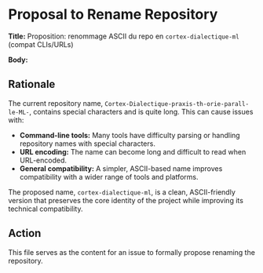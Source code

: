 # Proposal to Rename Repository

**Title:** Proposition: renommage ASCII du repo en `cortex-dialectique-ml` (compat CLIs/URLs)

**Body:**

## Rationale

The current repository name, `Cortex-Dialectique-praxis-th-orie-parall-le-ML-`, contains special characters and is quite long. This can cause issues with:

*   **Command-line tools:** Many tools have difficulty parsing or handling repository names with special characters.
*   **URL encoding:** The name can become long and difficult to read when URL-encoded.
*   **General compatibility:** A simpler, ASCII-based name improves compatibility with a wider range of tools and platforms.

The proposed name, `cortex-dialectique-ml`, is a clean, ASCII-friendly version that preserves the core identity of the project while improving its technical compatibility.

## Action

This file serves as the content for an issue to formally propose renaming the repository.
